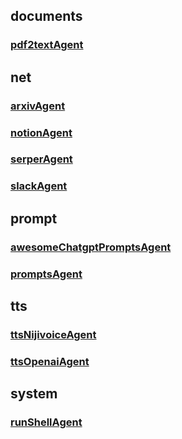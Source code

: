 ## documents
### [pdf2textAgent](./documents/pdf2textAgent.md)

## net
### [arxivAgent](./net/arxivAgent.md)
### [notionAgent](./net/notionAgent.md)
### [serperAgent](./net/serperAgent.md)
### [slackAgent](./net/slackAgent.md)

## prompt
### [awesomeChatgptPromptsAgent](./prompt/awesomeChatgptPromptsAgent.md)
### [promptsAgent](./prompt/promptsAgent.md)

## tts
### [ttsNijivoiceAgent](./tts/ttsNijivoiceAgent.md)
### [ttsOpenaiAgent](./tts/ttsOpenaiAgent.md)

## system
### [runShellAgent](./system/runShellAgent.md)
